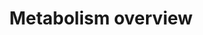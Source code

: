 ---
annotations:
- id: PW:0000002
  parent: classic metabolic pathway
  type: Pathway Ontology
  value: classic metabolic pathway
authors:
- CLemmens
- Egonw
- Jmelius
- DeSl
- Fehrhart
- Eweitz
description: High level overview of human metabolism, including fatty acid biosynthesis,
  beta-oxidation, ketone metabolism, citric acid cycle, urea cycle, transamination,
  and glycogen metabolism.
last-edited: 2021-05-08
ndex: 1b2f0246-8b67-11eb-9e72-0ac135e8bacf
organisms:
- Homo sapiens
redirect_from:
- /index.php/Pathway:WP3602
- /instance/WP3602
revision: null
schema-jsonld:
- '@context': https://schema.org/
  '@id': https://wikipathways.github.io/pathways/WP3602.html
  '@type': Dataset
  creator:
    '@type': Organization
    name: WikiPathways
  description: High level overview of human metabolism, including fatty acid biosynthesis,
    beta-oxidation, ketone metabolism, citric acid cycle, urea cycle, transamination,
    and glycogen metabolism.
  keywords:
  - ''
  - -phosphate
  - 1,3-Biphosphoglyceric
  - 2-Oxo acid
  - 2-Oxoglutaric
  - 2-Oxoglutaric acid
  - 2-Phosphoglycerate
  - 2-hydroxy-butyryl-ACP
  - 2-hydroxy-butyryl-CoA
  - 2-oxo acid
  - 2-trans-butenoyl-ACP
  - 2-trans-butenoyl-CoA
  - 2-trans-decanoyl-ACP
  - 2-trans-decanoyl-CoA
  - 2-trans-dodecanoyl-ACP
  - 2-trans-dodecanoyl-CoA
  - 2-trans-hexadecanoyl-ACP
  - 2-trans-hexadecenoyl-CoA
  - 2-trans-hexanoyl-ACP
  - 2-trans-hexanoyl-CoA
  - 2-trans-octenoyl
  - 2-trans-octenoyl-CoA
  - 2-trans-tetradecanoyl-ACP
  - 2-trans-tetradecanoyl-CoA
  - 3-Hydroxy hexanoyl-ACP
  - 3-Hydroxy hexanoyl-CoA
  - 3-Hydroxy-hexadecanoyl-ACP
  - 3-Hydroxy-octenoyl-ACP
  - 3-Hydroxy-octenoyl-CoA
  - 3-Oxo-hexadecanoyl-ACP
  - 3-hydroxy-CoA hexadecanoyl
  - 3-hydroxy-decanoyl-ACP
  - 3-hydroxy-decanoyl-CoA
  - 3-hydroxy-dodecanoyl-ACP
  - 3-hydroxy-dodecanoyl-CoA
  - 3-hydroxy-tetradecanoyl-ACP
  - 3-hydroxy-tetradecanoyl-CoA
  - 3-hydroxybutyric acid
  - 3-oxo-decanoyl-ACP
  - 3-oxo-decanoyl-CoA
  - 3-oxo-dodecanoyl-ACP
  - 3-oxo-dodecanoyl-CoA
  - 3-oxo-hexanoyl-ACP
  - 3-oxo-hexanoyl-CoA
  - 3-oxo-octanoyl-ACP
  - 3-oxo-octanoyl-CoA
  - 3-oxo-palmitoyl-CoA
  - 3-oxo-tetrdecanoyl-ACP
  - 3-oxo-tetrdecanoyl-CoA
  - 3-phosphate
  - 3-phosphoglycerate
  - 4-phosphate
  - 5-phosphate
  - 6-Phospho-glucone
  - 6-phosphonic
  - 7-phosphate
  - Acetoacetic Acid
  - Acetoacetic acid
  - Acetoacetyl-ACP
  - Acetoacetyl-CoA
  - Acetone
  - Acetyl Coenzyme A
  - Acetyl-ACP
  - Alanine
  - Arginine
  - Argininosuccinic
  - Aspartic acid
  - Butyryl-ACP
  - Butyryl-CoA
  - Carbonyl phosphate
  - Citric acid
  - Citrulline
  - Decanoyl-ACP
  - Decanoyl-CoA
  - Diacylglycerol
  - Dihydroxy acetone
  - Dodecanoyl-ACP
  - Dodecanoyl-CoA
  - Erythrose
  - Fatty acid
  - Fatty acyl CoA
  - Fructase-6
  - Fructase-6-phosphate
  - Fructose-1,6-biphosphate
  - Fructose-2,6-biphosphate
  - Fumaric acid
  - Glucose
  - Glucose-1-
  - Glucose-6-phosphatase
  - Glutamic acid
  - 'Glutamine '
  - Glyceraldehyde
  - Glyceraldehyde-3-
  - Glycerol
  - Glycogen
  - Glyoxylic acid
  - HMG-CoA
  - Hexanoyl-ACP
  - Hexanoyl-CA
  - Isocitric acid
  - Lysophosphatic acid
  - MAG
  - Malic acid
  - Malonyl ACP
  - Malonyl-CoA
  - Monoacylglycerol
  - NH3
  - Octanoyl-ACP
  - Octanoyl-CoA
  - Ornithine
  - Oxaloacetic acid
  - Oxaoacetic acid
  - Palmitic acid
  - Palmitoyl carnitine
  - Palmitoyl-ACP
  - Palmitoyl-CoA
  - Phosphatidic acid
  - Phosphoenolpyruvaat
  - Pyruvic acid
  - Ribose-
  - Ribulose
  - Sedoheptulose
  - Succinic Acid
  - Succinic acid
  - Succinyl-CoA
  - TAG
  - Tetradecanoyl-ACP
  - Tetradecanoyl-CoA
  - Triacylglycerol
  - UDP-glucose
  - Urea
  - Xylulose
  - acid
  - glycerol-3-
  - lactone
  - phosphate
  - α-Amino acid
  - α-amino acid
  license: CC0
  name: Metabolism overview
seo: CreativeWork
title: Metabolism overview
wpid: WP3602
---